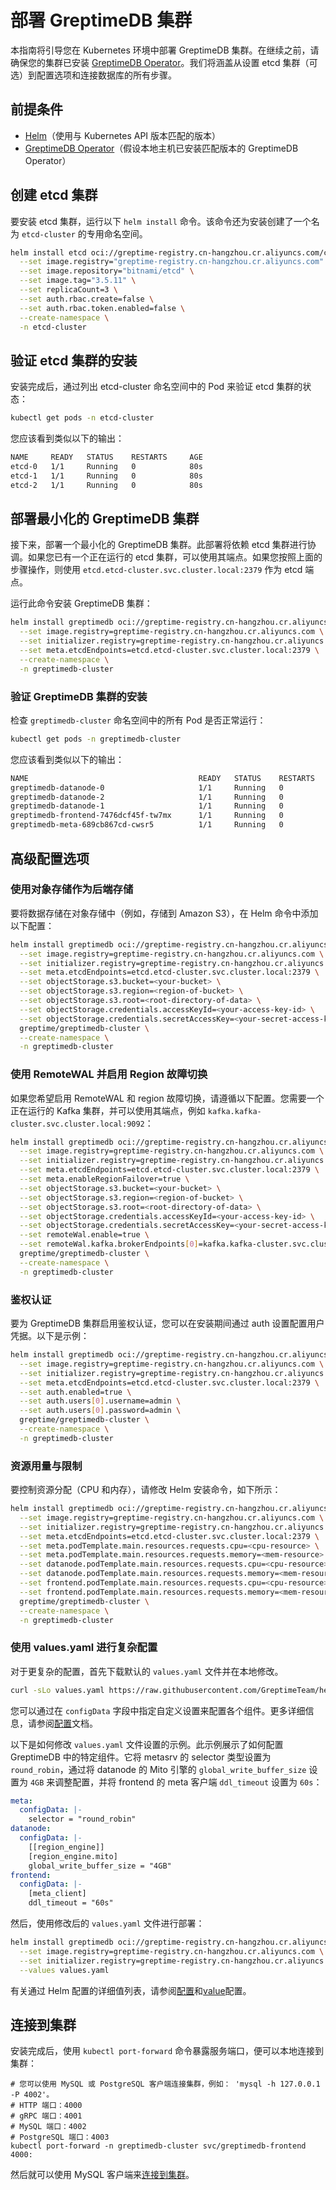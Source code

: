 # 部署 GreptimeDB 集群

本指南将引导您在 Kubernetes 环境中部署 GreptimeDB 集群。在继续之前，请确保您的集群已安装 [GreptimeDB Operator](./manage-greptimedb-operator/deploy-greptimedb-operator.md)。我们将涵盖从设置 etcd 集群（可选）到配置选项和连接数据库的所有步骤。

## 前提条件

- [Helm](https://helm.sh/docs/intro/install/)（使用与 Kubernetes API 版本匹配的版本）
- [GreptimeDB Operator](./manage-greptimedb-operator/deploy-greptimedb-operator.md)（假设本地主机已安装匹配版本的 GreptimeDB Operator）

## 创建 etcd 集群

要安装 etcd 集群，运行以下 `helm install` 命令。该命令还为安装创建了一个名为 `etcd-cluster` 的专用命名空间。

```bash
helm install etcd oci://greptime-registry.cn-hangzhou.cr.aliyuncs.com/charts/etcd \
  --set image.registry="greptime-registry.cn-hangzhou.cr.aliyuncs.com" \
  --set image.repository="bitnami/etcd" \
  --set image.tag="3.5.11" \
  --set replicaCount=3 \
  --set auth.rbac.create=false \
  --set auth.rbac.token.enabled=false \
  --create-namespace \
  -n etcd-cluster
```

## 验证 etcd 集群的安装

安装完成后，通过列出 etcd-cluster 命名空间中的 Pod 来验证 etcd 集群的状态：

```bash
kubectl get pods -n etcd-cluster
```

您应该看到类似以下的输出：
```bash
NAME     READY   STATUS    RESTARTS     AGE
etcd-0   1/1     Running   0            80s
etcd-1   1/1     Running   0            80s
etcd-2   1/1     Running   0            80s
```

## 部署最小化的 GreptimeDB 集群

接下来，部署一个最小化的 GreptimeDB 集群。此部署将依赖 etcd 集群进行协调。如果您已有一个正在运行的 etcd 集群，可以使用其端点。如果您按照上面的步骤操作，则使用 `etcd.etcd-cluster.svc.cluster.local:2379` 作为 etcd 端点。

运行此命令安装 GreptimeDB 集群：
```bash
helm install greptimedb oci://greptime-registry.cn-hangzhou.cr.aliyuncs.com/charts/greptimedb-cluster \
  --set image.registry=greptime-registry.cn-hangzhou.cr.aliyuncs.com \
  --set initializer.registry=greptime-registry.cn-hangzhou.cr.aliyuncs.com \
  --set meta.etcdEndpoints=etcd.etcd-cluster.svc.cluster.local:2379 \
  --create-namespace \
  -n greptimedb-cluster
```

### 验证 GreptimeDB 集群的安装
检查 `greptimedb-cluster` 命名空间中的所有 Pod 是否正常运行：

```bash
kubectl get pods -n greptimedb-cluster
```

您应该看到类似以下的输出：
```bash
NAME                                      READY   STATUS    RESTARTS   AGE
greptimedb-datanode-0                     1/1     Running   0          30s
greptimedb-datanode-2                     1/1     Running   0          30s
greptimedb-datanode-1                     1/1     Running   0          30s
greptimedb-frontend-7476dcf45f-tw7mx      1/1     Running   0          16s
greptimedb-meta-689cb867cd-cwsr5          1/1     Running   0          31s
```

## 高级配置选项
### 使用对象存储作为后端存储
要将数据存储在对象存储中（例如，存储到 Amazon S3），在 Helm 命令中添加以下配置：

```bash
helm install greptimedb oci://greptime-registry.cn-hangzhou.cr.aliyuncs.com/charts/greptimedb-cluster \
  --set image.registry=greptime-registry.cn-hangzhou.cr.aliyuncs.com \
  --set initializer.registry=greptime-registry.cn-hangzhou.cr.aliyuncs.com \
  --set meta.etcdEndpoints=etcd.etcd-cluster.svc.cluster.local:2379 \
  --set objectStorage.s3.bucket=<your-bucket> \
  --set objectStorage.s3.region=<region-of-bucket> \
  --set objectStorage.s3.root=<root-directory-of-data> \
  --set objectStorage.credentials.accessKeyId=<your-access-key-id> \
  --set objectStorage.credentials.secretAccessKey=<your-secret-access-key> \
  greptime/greptimedb-cluster \
  --create-namespace \
  -n greptimedb-cluster

```

### 使用 RemoteWAL 并启用 Region 故障切换
如果您希望启用 RemoteWAL 和 region 故障切换，请遵循以下配置。您需要一个正在运行的 Kafka 集群，并可以使用其端点，例如 `kafka.kafka-cluster.svc.cluster.local:9092`：

```bash
helm install greptimedb oci://greptime-registry.cn-hangzhou.cr.aliyuncs.com/charts/greptimedb-cluster \
  --set image.registry=greptime-registry.cn-hangzhou.cr.aliyuncs.com \
  --set initializer.registry=greptime-registry.cn-hangzhou.cr.aliyuncs.com \
  --set meta.etcdEndpoints=etcd.etcd-cluster.svc.cluster.local:2379 \
  --set meta.enableRegionFailover=true \
  --set objectStorage.s3.bucket=<your-bucket> \
  --set objectStorage.s3.region=<region-of-bucket> \
  --set objectStorage.s3.root=<root-directory-of-data> \
  --set objectStorage.credentials.accessKeyId=<your-access-key-id> \
  --set objectStorage.credentials.secretAccessKey=<your-secret-access-key> \
  --set remoteWal.enable=true \
  --set remoteWal.kafka.brokerEndpoints[0]=kafka.kafka-cluster.svc.cluster.local:9092 \
  greptime/greptimedb-cluster \
  --create-namespace \
  -n greptimedb-cluster
```

### 鉴权认证
要为 GreptimeDB 集群启用鉴权认证，您可以在安装期间通过 auth 设置配置用户凭据。以下是示例：

```bash
helm install greptimedb oci://greptime-registry.cn-hangzhou.cr.aliyuncs.com/charts/greptimedb-cluster \
  --set image.registry=greptime-registry.cn-hangzhou.cr.aliyuncs.com \
  --set initializer.registry=greptime-registry.cn-hangzhou.cr.aliyuncs.com \
  --set meta.etcdEndpoints=etcd.etcd-cluster.svc.cluster.local:2379 \
  --set auth.enabled=true \
  --set auth.users[0].username=admin \
  --set auth.users[0].password=admin \
  greptime/greptimedb-cluster \
  --create-namespace \
  -n greptimedb-cluster
```

### 资源用量与限制
要控制资源分配（CPU 和内存），请修改 Helm 安装命令，如下所示：

```bash
helm install greptimedb oci://greptime-registry.cn-hangzhou.cr.aliyuncs.com/charts/greptimedb-cluster \
  --set image.registry=greptime-registry.cn-hangzhou.cr.aliyuncs.com \
  --set initializer.registry=greptime-registry.cn-hangzhou.cr.aliyuncs.com \
  --set meta.etcdEndpoints=etcd.etcd-cluster.svc.cluster.local:2379 \
  --set meta.podTemplate.main.resources.requests.cpu=<cpu-resource> \
  --set meta.podTemplate.main.resources.requests.memory=<mem-resource> \
  --set datanode.podTemplate.main.resources.requests.cpu=<cpu-resource> \
  --set datanode.podTemplate.main.resources.requests.memory=<mem-resource> \
  --set frontend.podTemplate.main.resources.requests.cpu=<cpu-resource> \
  --set frontend.podTemplate.main.resources.requests.memory=<mem-resource> \
  greptime/greptimedb-cluster \
  --create-namespace \
  -n greptimedb-cluster
```

### 使用 values.yaml 进行复杂配置
对于更复杂的配置，首先下载默认的 `values.yaml` 文件并在本地修改。

```bash
curl -sLo values.yaml https://raw.githubusercontent.com/GreptimeTeam/helm-charts/main/charts/greptimedb-cluster/values.yaml
```

您可以通过在 `configData` 字段中指定自定义设置来配置各个组件。更多详细信息，请参阅[配置](../configuration.md)文档。

以下是如何修改 `values.yaml` 文件设置的示例。此示例展示了如何配置 GreptimeDB 中的特定组件。它将 metasrv 的 selector 类型设置为 `round_robin`，通过将 datanode 的 Mito 引擎的 `global_write_buffer_size` 设置为 `4GB` 来调整配置，并将 frontend 的 meta 客户端 `ddl_timeout` 设置为 `60s`：

```yaml
meta:
  configData: |-
    selector = "round_robin"
datanode:
  configData: |-    
    [[region_engine]]
    [region_engine.mito]
    global_write_buffer_size = "4GB"
frontend:
  configData: |-
    [meta_client]
    ddl_timeout = "60s"
```

然后，使用修改后的 `values.yaml` 文件进行部署：

```bash
helm install greptimedb oci://greptime-registry.cn-hangzhou.cr.aliyuncs.com/charts/greptimedb-cluster \
  --set image.registry=greptime-registry.cn-hangzhou.cr.aliyuncs.com \
  --set initializer.registry=greptime-registry.cn-hangzhou.cr.aliyuncs.com \
  --values values.yaml
```

有关通过 Helm 配置的详细值列表，请参阅[配置](../configuration.md)和[value](https://github.com/GreptimeTeam/helm-charts/blob/main/charts/greptimedb-cluster/README.md#values)配置。

## 连接到集群
安装完成后，使用 `kubectl port-forward` 命令暴露服务端口，便可以本地连接到集群：


```shell
# 您可以使用 MySQL 或 PostgreSQL 客户端连接集群，例如： 'mysql -h 127.0.0.1 -P 4002'。
# HTTP 端口：4000
# gRPC 端口：4001
# MySQL 端口：4002
# PostgreSQL 端口：4003
kubectl port-forward -n greptimedb-cluster svc/greptimedb-frontend 4000:
```

然后就可以使用 MySQL 客户端来[连接到集群](/user-guide/protocols/mysql.md#连接到服务端)。
